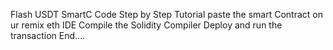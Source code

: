 Flash USDT SmartC Code 
Step by Step Tutorial 
paste the smart Contract on ur remix eth IDE 
Compile the Solidity Compiler 
Deploy and run the transaction 
End....
